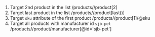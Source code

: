 1. Target 2nd product in the list
/products//product[2]
2. Target last product in the list
/products//product[last()]
3. Target `sku` attribute of the first product
/products//product[1]/@sku
4. Target all products with manufacturer id `sjb-pet`
/products//product/manufacturer[@id='sjb-pet']